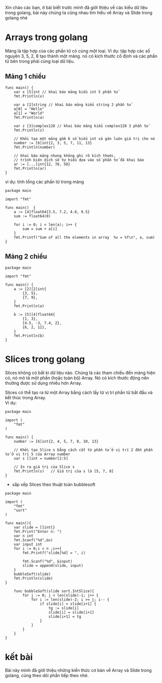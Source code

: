 Xin chào các bạn, ở bài biết trước mình đã giới thiệu về các kiểu dữ liệu trong golang[](https://viblo.asia/p/go-lang-p2-lap-trinh-golang-can-ban-kieu-du-lieu-bien-1Je5EXnLlnL), bài này chúng ta cũng nhau tìm hiều về Array và Slide trong golang nhé<br>
# Arrays trong golang
Mảng là tập hợp của các phần tử có cùng một loại. Ví dụ: tập hợp các số nguyên 3, 5, 2, 8 tạo thành một mảng. nó có kích thước cố định và các phần tử bên trong phải cùng loại dữ liệu.
## Mảng 1 chiều
```
func main() {
	var x [5]int // khai báo mảng kiểu int 5 phần tử
	fmt.Println(x)

	var a [2]string // khai báo mảng kiểu string 2 phần tử
    a[0] = "Hello"
    a[1] = "World"
	fmt.Println(a)

	var z [3]complex128 // khai báo mảng kiểu complex128 3 phần tử
	fmt.Println(z)
    
    // Khởi tạo một mảng gồm 6 số kiểu int và gán luôn giá trị cho nó
    number := [6]int{2, 3, 5, 7, 11, 13}
    fmt.Println(number)
    
    // khai báo mảng nhưng không ghi rõ kích thước, 
    // trình biên dịch sẽ tự hiểu dựa vào số phần tử đã khai báo
    ar := [...]int{12, 78, 50}
    fmt.Println(ar)
}
```
ví dụ: tính tổng các phần tử trong mảng
```
package main

import "fmt"

func main()  {
	a := [4]float64{3.5, 7.2, 4.8, 9.5}
	sum := float64(0)

	for i := 0; i < len(a); i++ {
		sum = sum + a[i]
	}
	fmt.Printf("Sum of all the elements in array  %v = %f\n", a, sum)
}
```
## Mảng 2 chiều
```
package main

import "fmt"

func main() {
	a := [2][2]int{
		{3, 5},
		{7, 9},
	}
	fmt.Println(a)
    
	b := [5][4]float64{
		{1, 3},
		{4.5, -3, 7.4, 2},
		{6, 2, 11},
	}
	fmt.Println(b)
}
```

# Slices trong golang
Slices không có bất kì dữ liệu nào. Chúng là các tham chiếu đến mảng hiện có, nó mô tả một phần (hoặc toàn bộ) Array. Nó có kích thước động nên thường được sử dụng nhiều hơn Array.

Slices có thể tạo ra từ một Array bằng cách lấy từ vị trí phần tử bắt đầu và kết thúc trong Array. <br>
Ví dụ:
```
package main

import (  
    "fmt"
)

func main() {  
    number := [6]int{2, 4, 5, 7, 8, 10, 13}

    // Khởi tạo Slice s bằng cách cắt từ phần tử ở vị trí 2 đến phần tử ở vị trí 5 của Array number
    var s []int = number[2:5]

    // In ra giá trị của Slice s
    fmt.Println(s)   // Giá trị của s là [5, 7, 8]
}
```
* sắp xếp Slices theo thuật toán bubblesoft
```
package main

import (
	"fmt"
	"sort"
)

func main(){
	var slide = []int{}
	fmt.Print("Enter n: ")
	var n int
	fmt.Scanf("%d",&n)
	var input int
	for i := 0;i < n ;i++{
		fmt.Printf("slide[%d] = ", i)

		fmt.Scanf("%d", &input)
		slide = append(slide, input)
	}
	bubbleSoft(slide)
	fmt.Println(slide)
}

    func bubbleSoft(slide sort.IntSlice){
        for j := 0; j < len(slide)-1; j++ {
            for i := len(slide)-2; i >= j; i-- {
                if slide[i] < slide[i+1] {
                    tg := slide[i]
                    slide[i] = slide[i+1]
                    slide[i+1] = tg
                }
            }
        }
    }
}
```
# kết bài
Bài này mình đã giới thiệu những kiến thức cơ bản về Array và Slide trong golang, cùng theo dõi phần tiếp theo nhé.